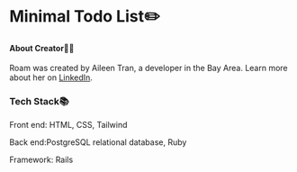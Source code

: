 # Minimal Todo List✏️


#### About Creator🍵🌸
Roam was created by Aileen Tran, a developer in the Bay Area. Learn more about her on [LinkedIn](https://www.linkedin.com/in/aileentran27/).

### Tech Stack📚
Front end: HTML, CSS, Tailwind

Back end:PostgreSQL relational database, Ruby

Framework: Rails
